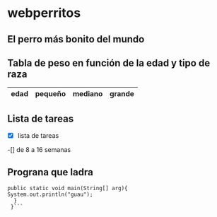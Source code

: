 # webperritos

## El perro más bonito del mundo

## Tabla de peso en función de la edad y tipo de raza

| edad | pequeño | mediano | grande |
|:----:| :----:  | :-----: | :----: |

## Lista de tareas

-[x] lista de tareas

-[] de 8 a 16 semanas

## Prograna que ladra

````class Ladra{
public static void main(String[] arg){
System.out.println("guau");
  }
 }```

